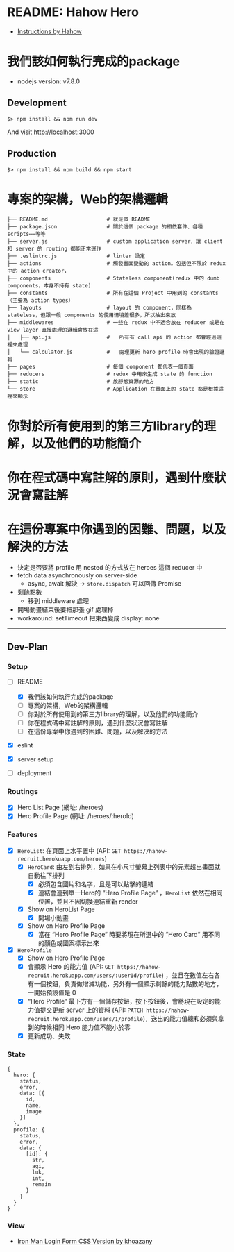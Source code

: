 # README: Hahow Hero

- [Instructions by Hahow](http://hahow-recruit.herokuapp.com/frontend)

# 我們該如何執行完成的package

- nodejs version: v7.8.0

## Development

```
$> npm install && npm run dev
```

And visit [http://localhost:3000](http://localhost:3000)

## Production

```
$> npm install && npm build && npm start
```

# 專案的架構，Web的架構邏輯

```
├── README.md                   # 就是個 README
├── package.json                # 關於這個 package 的相依套件、各種 scripts⋯⋯等等
├── server.js                   # custom application server，讓 client 和 server 的 routing 都能正常運作
├── .eslintrc.js                # linter 設定
├── actions                     # 觸發畫面變動的 action。包括但不限於 redux 中的 action creator，
├── components                  # Stateless component(redux 中的 dumb components，本身不持有 state)
├── constants                   # 所有在這個 Project 中用到的 constants（主要為 action types）
├── layouts                     # layout 的 component，同樣為 stateless，但跟一般 components 的使用情境差很多，所以抽出來放
├── middlewares                 # 一些在 redux 中不適合放在 reducer 或是在 view layer 直接處理的邏輯會放在這
│   ├── api.js                  #   所有有 call api 的 action 都會經過這裡來處理
│   └── calculator.js           #   處理更新 hero profile 時會出現的驗證邏輯
├── pages                       # 每個 component 都代表一個頁面
├── reducers                    # redux 中用來生成 state 的 function
├── static                      # 放靜態資源的地方
└── store                       # Application 在畫面上的 state 都是根據這裡來顯示
```


# 你對於所有使用到的第三方library的理解，以及他們的功能簡介

# 你在程式碼中寫註解的原則，遇到什麼狀況會寫註解

# 在這份專案中你遇到的困難、問題，以及解決的方法
- 決定是否要將 profile 用 nested 的方式放在 heroes 這個 reducer 中
- fetch data asynchronously on server-side
  - async, await 解決 -> `store.dispatch` 可以回傳 Promise
- 剩餘點數
  - 移到 middleware 處理
- 開場動畫結束後要把那張 gif 處理掉
 - workaround: setTimeout 把東西變成 display: none

---

## Dev-Plan

### Setup
- [ ] README
  - [x] 我們該如何執行完成的package
  - [ ] 專案的架構，Web的架構邏輯
  - [ ] 你對於所有使用到的第三方library的理解，以及他們的功能簡介
  - [ ] 你在程式碼中寫註解的原則，遇到什麼狀況會寫註解
  - [ ] 在這份專案中你遇到的困難、問題，以及解決的方法
- [x] eslint
- [x] server setup
- [ ] deployment


### Routings

- [x] Hero List Page (網址: /heroes)
- [x] Hero Profile Page (網址: /heroes/:heroId)

### Features

- [x] `HeroList`: 在頁面上水平置中 (API: `GET https://hahow-recruit.herokuapp.com/heroes`)
  - [x] `HeroCard`: 由左到右排列，如果在小尺寸螢幕上列表中的元素超出畫面就自動往下排列
    - [x] 必須包含圖片和名字，且是可以點擊的連結
    - [x] 連結會連到單一Hero的 “Hero Profile Page“ ，`HeroList` 依然在相同位置，並且不因切換連結重新 render
  - [x] Show on HeroList Page
    - [x] 開場小動畫
  - [x] Show on Hero Profile Page
    - [x] 當在 “Hero Profile Page“ 時要將現在所選中的 “Hero Card“ 用不同的顏色或圖案標示出來

- [x] `HeroProfile`
  - [x] Show on Hero Profile Page
  - [x] 會顯示 Hero 的能力值 (API: `GET https://hahow-recruit.herokuapp.com/users/:userId/profile`) ，並且在數值左右各有一個按鈕，負責做增減功能，另外有一個顯示剩餘的能力點數的地方，一開始預設值是 0
  - [x] “Hero Profile“ 最下方有一個儲存按鈕，按下按鈕後，會將現在設定的能力值提交更新 server 上的資料 (API: `PATCH https://hahow-recruit.herokuapp.com/users/1/profile`)，送出的能力值總和必須與拿到的時候相同
Hero 能力值不能小於零
  - [x] 更新成功、失敗

### State

```
{
  hero: {
    status,
    error,
    data: [{
      id,
      name,
      image
    }]
  },
  profile: {
    status,
    error,
    data: {
      [id]: {
        str,
        agi,
        luk,
        int,
        remain
      }
    }
  }
}
```

### View
- [Iron Man Login Form CSS Version by khoazany](https://codepen.io/khoazany/pen/qbGng)

